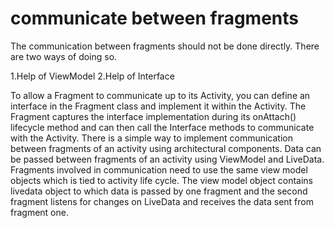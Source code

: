 # communicate between fragments

The communication between fragments should not be done directly. There are two ways of doing so.

1.Help of ViewModel
2.Help of Interface

To allow a Fragment to communicate up to its Activity, you can define an interface in the Fragment class and implement it within the Activity.
The Fragment captures the interface implementation during its onAttach() lifecycle method and can then call the 
Interface methods to communicate with the Activity.
There is a simple way to implement communication between fragments of an activity using architectural components. Data can be passed between fragments of an activity using ViewModel and LiveData.
Fragments involved in communication need to use the same view model objects which is tied to activity life cycle. The view model object contains livedata object to which data is passed by one fragment and the second fragment listens for changes on LiveData and 
receives the data sent from fragment one.
